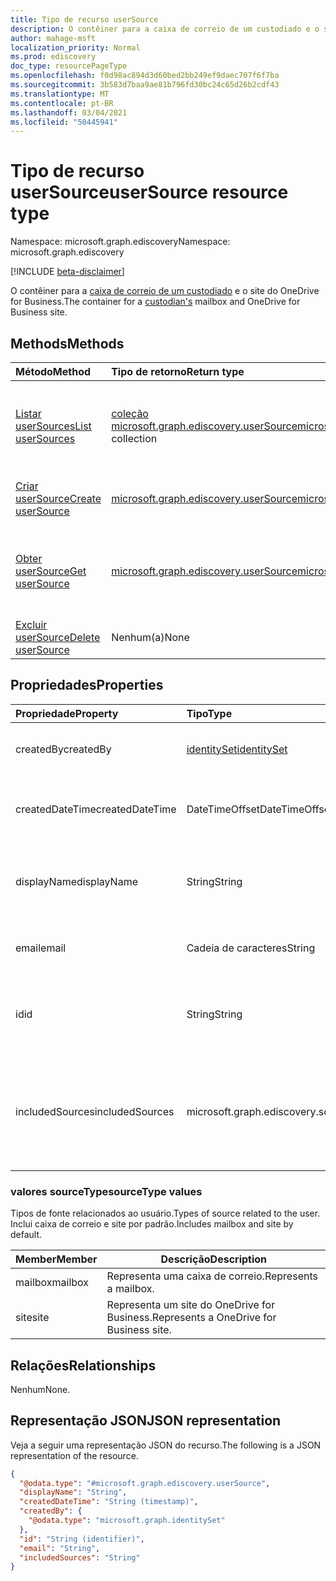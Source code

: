 ```yaml
---
title: Tipo de recurso userSource
description: O contêiner para a caixa de correio de um custodiado e o site do OneDrive for Business.
author: mahage-msft
localization_priority: Normal
ms.prod: ediscovery
doc_type: resourcePageType
ms.openlocfilehash: f0d98ac894d3d60bed2bb249ef9daec707f6f7ba
ms.sourcegitcommit: 3b583d7baa9ae81b796fd30bc24c65d26b2cdf43
ms.translationtype: MT
ms.contentlocale: pt-BR
ms.lasthandoff: 03/04/2021
ms.locfileid: "50445941"
---
```

# <a name="usersource-resource-type"></a><span data-ttu-id="3e85e-103">Tipo de recurso userSource</span><span class="sxs-lookup"><span data-stu-id="3e85e-103">userSource resource type</span></span>

<span data-ttu-id="3e85e-104">Namespace: microsoft.graph.ediscovery</span><span class="sxs-lookup"><span data-stu-id="3e85e-104">Namespace: microsoft.graph.ediscovery</span></span>

[!INCLUDE [beta-disclaimer](../../includes/beta-disclaimer.md)]

<span data-ttu-id="3e85e-105">O contêiner para a [caixa de correio de um custodiado](ediscovery-custodian.md) e o site do OneDrive for Business.</span><span class="sxs-lookup"><span data-stu-id="3e85e-105">The container for a [custodian's](ediscovery-custodian.md) mailbox and OneDrive for Business site.</span></span>

## <a name="methods"></a><span data-ttu-id="3e85e-106">Methods</span><span class="sxs-lookup"><span data-stu-id="3e85e-106">Methods</span></span>

|<span data-ttu-id="3e85e-107">Método</span><span class="sxs-lookup"><span data-stu-id="3e85e-107">Method</span></span>|<span data-ttu-id="3e85e-108">Tipo de retorno</span><span class="sxs-lookup"><span data-stu-id="3e85e-108">Return type</span></span>|<span data-ttu-id="3e85e-109">Descrição</span><span class="sxs-lookup"><span data-stu-id="3e85e-109">Description</span></span>|
|:---|:---|:---|
|[<span data-ttu-id="3e85e-110">Listar userSources</span><span class="sxs-lookup"><span data-stu-id="3e85e-110">List userSources</span></span>](../api/ediscovery-custodian-list-usersources.md)|<span data-ttu-id="3e85e-111">[coleção microsoft.graph.ediscovery.userSource](../resources/ediscovery-usersource.md)</span><span class="sxs-lookup"><span data-stu-id="3e85e-111">[microsoft.graph.ediscovery.userSource](../resources/ediscovery-usersource.md) collection</span></span>|<span data-ttu-id="3e85e-112">Obter uma lista dos **objetos userSource** e suas propriedades.</span><span class="sxs-lookup"><span data-stu-id="3e85e-112">Get a list of the **userSource** objects and their properties.</span></span>|
|[<span data-ttu-id="3e85e-113">Criar userSource</span><span class="sxs-lookup"><span data-stu-id="3e85e-113">Create userSource</span></span>](../api/ediscovery-custodian-post-usersources.md)|[<span data-ttu-id="3e85e-114">microsoft.graph.ediscovery.userSource</span><span class="sxs-lookup"><span data-stu-id="3e85e-114">microsoft.graph.ediscovery.userSource</span></span>](../resources/ediscovery-usersource.md)|<span data-ttu-id="3e85e-115">Crie um novo **objeto userSource.**</span><span class="sxs-lookup"><span data-stu-id="3e85e-115">Create a new **userSource** object.</span></span>|
|[<span data-ttu-id="3e85e-116">Obter userSource</span><span class="sxs-lookup"><span data-stu-id="3e85e-116">Get userSource</span></span>](../api/ediscovery-usersource-get.md)|[<span data-ttu-id="3e85e-117">microsoft.graph.ediscovery.userSource</span><span class="sxs-lookup"><span data-stu-id="3e85e-117">microsoft.graph.ediscovery.userSource</span></span>](../resources/ediscovery-usersource.md)|<span data-ttu-id="3e85e-118">Leia as propriedades e as relações de um **objeto userSource.**</span><span class="sxs-lookup"><span data-stu-id="3e85e-118">Read the properties and relationships of a **userSource** object.</span></span>|
|[<span data-ttu-id="3e85e-119">Excluir userSource</span><span class="sxs-lookup"><span data-stu-id="3e85e-119">Delete userSource</span></span>](../api/ediscovery-usersource-delete.md)|<span data-ttu-id="3e85e-120">Nenhum(a)</span><span class="sxs-lookup"><span data-stu-id="3e85e-120">None</span></span>|<span data-ttu-id="3e85e-121">**Exclua um objeto userSource.**</span><span class="sxs-lookup"><span data-stu-id="3e85e-121">Delete a **userSource** object.</span></span>|

## <a name="properties"></a><span data-ttu-id="3e85e-122">Propriedades</span><span class="sxs-lookup"><span data-stu-id="3e85e-122">Properties</span></span>

|<span data-ttu-id="3e85e-123">Propriedade</span><span class="sxs-lookup"><span data-stu-id="3e85e-123">Property</span></span>|<span data-ttu-id="3e85e-124">Tipo</span><span class="sxs-lookup"><span data-stu-id="3e85e-124">Type</span></span>|<span data-ttu-id="3e85e-125">Descrição</span><span class="sxs-lookup"><span data-stu-id="3e85e-125">Description</span></span>|
|:---|:---|:---|
|<span data-ttu-id="3e85e-126">createdBy</span><span class="sxs-lookup"><span data-stu-id="3e85e-126">createdBy</span></span>|[<span data-ttu-id="3e85e-127">identitySet</span><span class="sxs-lookup"><span data-stu-id="3e85e-127">identitySet</span></span>](../resources/identityset.md)|<span data-ttu-id="3e85e-128">O usuário que criou **o userSource**.</span><span class="sxs-lookup"><span data-stu-id="3e85e-128">The user who created the **userSource**.</span></span>|
|<span data-ttu-id="3e85e-129">createdDateTime</span><span class="sxs-lookup"><span data-stu-id="3e85e-129">createdDateTime</span></span>|<span data-ttu-id="3e85e-130">DateTimeOffset</span><span class="sxs-lookup"><span data-stu-id="3e85e-130">DateTimeOffset</span></span>|<span data-ttu-id="3e85e-131">A data e a hora **em que o userSource** foi criado</span><span class="sxs-lookup"><span data-stu-id="3e85e-131">The date and time the **userSource** was created</span></span>|
|<span data-ttu-id="3e85e-132">displayName</span><span class="sxs-lookup"><span data-stu-id="3e85e-132">displayName</span></span>|<span data-ttu-id="3e85e-133">String</span><span class="sxs-lookup"><span data-stu-id="3e85e-133">String</span></span>|<span data-ttu-id="3e85e-134">O nome de exibição associado à caixa de correio e ao site.</span><span class="sxs-lookup"><span data-stu-id="3e85e-134">The display name associated with the mailbox and site.</span></span>|
|<span data-ttu-id="3e85e-135">email</span><span class="sxs-lookup"><span data-stu-id="3e85e-135">email</span></span>|<span data-ttu-id="3e85e-136">Cadeia de caracteres</span><span class="sxs-lookup"><span data-stu-id="3e85e-136">String</span></span>|<span data-ttu-id="3e85e-137">Endereço de email da caixa de correio do usuário.</span><span class="sxs-lookup"><span data-stu-id="3e85e-137">Email address of the user's mailbox.</span></span>|
|<span data-ttu-id="3e85e-138">id</span><span class="sxs-lookup"><span data-stu-id="3e85e-138">id</span></span>|<span data-ttu-id="3e85e-139">String</span><span class="sxs-lookup"><span data-stu-id="3e85e-139">String</span></span>|<span data-ttu-id="3e85e-140">A ID do **userSource**.</span><span class="sxs-lookup"><span data-stu-id="3e85e-140">The ID of the **userSource**.</span></span> <span data-ttu-id="3e85e-141">Essa não é a ID do grupo real</span><span class="sxs-lookup"><span data-stu-id="3e85e-141">This is not the ID of the actual group</span></span>|
|<span data-ttu-id="3e85e-142">includedSources</span><span class="sxs-lookup"><span data-stu-id="3e85e-142">includedSources</span></span>|<span data-ttu-id="3e85e-143">microsoft.graph.ediscovery.sourceType</span><span class="sxs-lookup"><span data-stu-id="3e85e-143">microsoft.graph.ediscovery.sourceType</span></span>|<span data-ttu-id="3e85e-144">Especifica quais fontes estão incluídas neste grupo.</span><span class="sxs-lookup"><span data-stu-id="3e85e-144">Specifies which sources are included in this group.</span></span> <span data-ttu-id="3e85e-145">Os valores possíveis são: `mailbox` e `site`.</span><span class="sxs-lookup"><span data-stu-id="3e85e-145">Possible values are: `mailbox`, `site`.</span></span>|

### <a name="sourcetype-values"></a><span data-ttu-id="3e85e-146">valores sourceType</span><span class="sxs-lookup"><span data-stu-id="3e85e-146">sourceType values</span></span>

<span data-ttu-id="3e85e-147">Tipos de fonte relacionados ao usuário.</span><span class="sxs-lookup"><span data-stu-id="3e85e-147">Types of source related to the user.</span></span> <span data-ttu-id="3e85e-148">Inclui caixa de correio e site por padrão.</span><span class="sxs-lookup"><span data-stu-id="3e85e-148">Includes mailbox and site by default.</span></span>

|<span data-ttu-id="3e85e-149">Member</span><span class="sxs-lookup"><span data-stu-id="3e85e-149">Member</span></span>|<span data-ttu-id="3e85e-150">Descrição</span><span class="sxs-lookup"><span data-stu-id="3e85e-150">Description</span></span>|
|:----|-----------|
|<span data-ttu-id="3e85e-151">mailbox</span><span class="sxs-lookup"><span data-stu-id="3e85e-151">mailbox</span></span>|<span data-ttu-id="3e85e-152">Representa uma caixa de correio.</span><span class="sxs-lookup"><span data-stu-id="3e85e-152">Represents a mailbox.</span></span>|
|<span data-ttu-id="3e85e-153">site</span><span class="sxs-lookup"><span data-stu-id="3e85e-153">site</span></span>|<span data-ttu-id="3e85e-154">Representa um site do OneDrive for Business.</span><span class="sxs-lookup"><span data-stu-id="3e85e-154">Represents a OneDrive for Business site.</span></span>|

## <a name="relationships"></a><span data-ttu-id="3e85e-155">Relações</span><span class="sxs-lookup"><span data-stu-id="3e85e-155">Relationships</span></span>

<span data-ttu-id="3e85e-156">Nenhum</span><span class="sxs-lookup"><span data-stu-id="3e85e-156">None.</span></span>

## <a name="json-representation"></a><span data-ttu-id="3e85e-157">Representação JSON</span><span class="sxs-lookup"><span data-stu-id="3e85e-157">JSON representation</span></span>

<span data-ttu-id="3e85e-158">Veja a seguir uma representação JSON do recurso.</span><span class="sxs-lookup"><span data-stu-id="3e85e-158">The following is a JSON representation of the resource.</span></span>
<!-- {
  "blockType": "resource",
  "keyProperty": "id",
  "@odata.type": "microsoft.graph.ediscovery.userSource",
  "baseType": "microsoft.graph.ediscovery.dataSource",
  "openType": false
}
-->

``` json
{
  "@odata.type": "#microsoft.graph.ediscovery.userSource",
  "displayName": "String",
  "createdDateTime": "String (timestamp)",
  "createdBy": {
    "@odata.type": "microsoft.graph.identitySet"
  },
  "id": "String (identifier)",
  "email": "String",
  "includedSources": "String"
}
```
